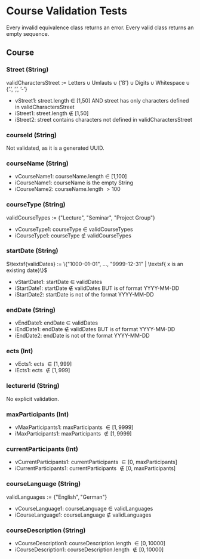 # Course Validation Tests
Every invalid equivalence class returns an error. Every valid class returns an empty sequence.

## Course

### Street (String)
$\textsf{validCharactersStreet} := \textsf{Letters} \cup \textsf{Umlauts} \cup \{\textsf{'ß'}\} \cup \textsf{Digits} \cup \textsf{Whitespace} \cup \{\textsf{'.', ',', '-'}\}$
- vStreet1: street.length $\in$ [1,50] AND street has only characters defined in $\textsf{validCharactersStreet}$
- iStreet1: street.length $\notin$ [1,50] 
- iStreet2: street contains characters not defined in $\textsf{validCharactersStreet}$

### courseId (String)
Not validated, as it is a generated UUID.

### courseName (String)
- vCourseName1: courseName.length $\in$ [1,100]
- iCourseName1: courseName is the empty String
- iCourseName2: courseName.length $>100$

### courseType (String)
validCourseTypes := {"Lecture", "Seminar", "Project Group"}
- vCourseType1: courseType $\in$ validCourseTypes
- iCourseType1: courseType $\notin$ validCourseTypes

### startDate (String)
$\textsf{validDates} := \{"1000-01-01", ..., "9999-12-31" | \textsf{ x is an existing date}\}$
- vStartDate1: startDate $\in$ validDates
- iStartDate1: startDate $\notin$ validDates BUT is of format YYYY-MM-DD
- iStartDate2: startDate is not of the format YYYY-MM-DD

### endDate (String)
- vEndDate1: endDate $\in$ validDates
- iEndDate1: endDate $\notin$ validDates BUT is of format YYYY-MM-DD
- iEndDate2: endDate is not of the format YYYY-MM-DD

### ects (Int)
- vEcts1: ects $\in [1, 999]$
- iEcts1: ects $\notin [1, 999]$

### lecturerId (String)
No explicit validation.

### maxParticipants (Int)
- vMaxParticipants1: maxParticipants $\in [1, 9999]$
- iMaxParticipants1: maxParticipants $\notin [1, 9999]$
  
### currentParticipants (Int)
- vCurrentParticipants1: currentParticipants $\in [0,$ maxParticipants$]$
- iCurrentParticipants1: currentParticipants $\notin [0,$ maxParticipants$]$

### courseLanguage (String)
$\textsf{validLanguages} := \{\textsf{"English"}, \textsf{"German"}\}$
- vCourseLanguage1: courseLanguage $\in$ validLanguages
- iCourseLanguage1: courseLanguage $\notin$ validLanguages

### courseDescription (String)
- vCourseDescription1: courseDescription.length $\in [0, 10000]$
- iCourseDescription1: courseDescription.length $\notin [0, 10000]$
